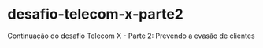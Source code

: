 # desafio-telecom-x-parte2
Continuação do desafio Telecom X - Parte 2: Prevendo a evasão de clientes
